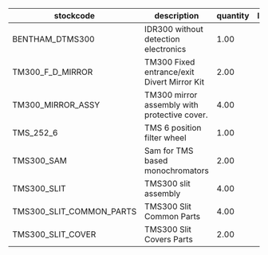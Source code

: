 |stockcode|description|quantity|location|
|---------|-----------|--------|--------|
|BENTHAM_DTMS300|IDR300 without detection electronics|1.00||
|TM300_F_D_MIRROR|TM300 Fixed entrance/exit Divert Mirror Kit|2.00||
|TM300_MIRROR_ASSY|TM300 mirror assembly with protective cover.|4.00||
|TMS_252_6|TMS 6 position filter wheel|1.00||
|TMS300_SAM|Sam for TMS  based monochromators|2.00||
|TMS300_SLIT|TMS300 slit assembly|4.00||
|TMS300_SLIT_COMMON_PARTS|TMS300 Slit Common Parts|4.00||
|TMS300_SLIT_COVER|TMS300 Slit Covers Parts|2.00||
